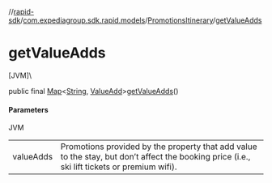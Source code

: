 //[rapid-sdk](../../../index.md)/[com.expediagroup.sdk.rapid.models](../index.md)/[PromotionsItinerary](index.md)/[getValueAdds](get-value-adds.md)

# getValueAdds

[JVM]\

public final [Map](https://docs.oracle.com/javase/8/docs/api/java/util/Map.html)&lt;[String](https://docs.oracle.com/javase/8/docs/api/java/lang/String.html), [ValueAdd](../-value-add/index.md)&gt;[getValueAdds](get-value-adds.md)()

#### Parameters

JVM

| | |
|---|---|
| valueAdds | Promotions provided by the property that add value to the stay, but don’t affect the booking price (i.e., ski lift tickets or premium wifi). |
